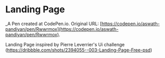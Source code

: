 # Landing Page
 _A Pen created at CodePen.io. Original URL: [https://codepen.io/aswath-pandiyan/pen/Rwwrmox](https://codepen.io/aswath-pandiyan/pen/Rwwrmox).

 Landing Page inspired by Pierre Leverrier's Ui challenge (https://dribbble.com/shots/2394055--003-Landing-Page-Free-psd)
